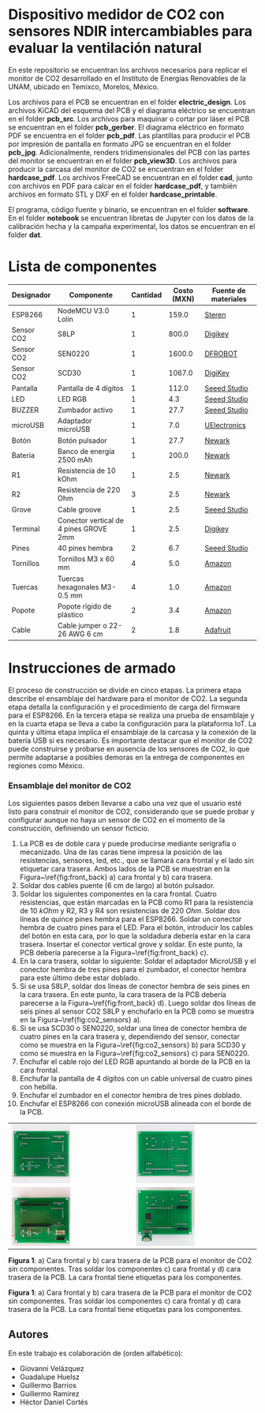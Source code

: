 # Dispositivo medidor de CO2 con sensores NDIR intercambiables para evaluar la ventilación natural


En este repositorio se encuentran los archivos necesarios para replicar el monitor de CO2 desarrollado en el Instituto de Energías Renovables de la UNAM, ubicado en Temixco, Morelos, México.





Los archivos para el PCB se encuentran en el folder **electric_design**. Los archivos KiCAD del esquema del PCB y el diagrama eléctrico se encuentran en el folder **pcb_src**. Los archivos para maquinar o cortar por láser el PCB se encuentran en el folder **pcb_gerber**. El diagrama eléctrico en formato PDF se encuentra en el folder **pcb_pdf**. Las plantillas para producir el PCB por impresión de pantalla en formato JPG se encuentran en el folder **pcb_jpg**. Adicionalmente, renders tridimensionales del PCB con las partes del monitor se encuentran en el folder **pcb_view3D**. Los archivos para producir la carcasa del monitor de CO2 se encuentran en el folder **hardcase_pdf**. Los archivos FreeCAD se encuentran en el folder **cad**, junto con archivos en PDF para calcar en el folder **hardcase_pdf**, y también archivos en formato STL y DXF en el folder **hardcase_printable**.

El programa, código fuente y binario, se encuentran en el folder **software**. En el folder **notebook** se encuentran libretas de Jupyter con los datos de la calibración hecha y la campaña experimental, los datos se encuentran en el folder **dat**.


# Lista de componentes
| Designador  | Componente                      | Cantidad | Costo (MXN) | Fuente de materiales |
|-------------|---------------------------------|----------|-------------|----------------------|
| ESP8266     | NodeMCU V3.0 Lolin              | 1        | 159.0       | [Steren](https://www.steren.com.mx/placa-de-desarrollo-nodemcu-esp8266.html) |
| Sensor CO2  | S8LP                            | 1        | 800.0       | [Digikey](https://www.digikey.com.mx/es/products/detail/senseair/004-0-0053/10416532) |
| Sensor CO2  | SEN0220                         | 1        | 1600.0      | [DFROBOT](https://www.dfrobot.com/index.php?route=product/product&product_id=1565) |
| Sensor CO2  | SCD30                           | 1        | 1067.0      | [DigiKey](https://www.digikey.com.mx/es/products/detail/sensirion-ag/SCD30/8445334) |
| Pantalla    | Pantalla de 4 dígitos           | 1        | 112.0       | [Seeed Studio](https://www.seeedstudio.com/Grove-4-Digit-Display.html?queryID=a52cccea41a634e8bc10114075018055&objectID=1651&indexName=bazaar_retailer_products) |
| LED         | LED RGB                         | 1        | 4.3         | [Seeed Studio](https://www.seeedstudio.com/5mm-Triple-Output-LED-RGB-Common-cathode-20-PC-p-623.html?queryID=996fc5e5da5e1e2ef55538094fc749c5&objectID=1920&indexName=bazaar_retailer_products) |
| BUZZER      | Zumbador activo                 | 1        | 27.7        | [Seeed Studio](https://www.seeedstudio.com/Grove-Buzzer.html?queryID=762ee5a017832256c2a6a486656facf6&objectID=1805&indexName=bazaar_retailer_products) |
| microUSB    | Adaptador microUSB              | 1        | 7.0         | [UElectronics](https://uelectronics.com/producto/adaptador-micro-usb-tipo-b-hembra-a-dip-pcb-5-pines/) |
| Botón       | Botón pulsador                  | 1        | 27.7        | [Newark](https://www.newark.com/philmore/30-10062/product-range/dp/43W7727?st=button) |
| Batería     | Banco de energía 2500 mAh       | 1        | 200.0       | [Newark](https://www.newark.com/multicomp/mc011332/power-bank-5-2ah-5vdc/dp/94AC6834?st=power%20bank) |
| R1          | Resistencia de 10 kOhm          | 1        | 2.5         | [Newark](https://www.newark.com/arcol/mra0207-10k-b-15ppm-ta/res-10k-0-10-250mw-axial/dp/79Y4556?st=resistor%2010kohm) |
| R2          | Resistencia de 220 Ohm          | 3        | 2.5         | [Newark](https://www.newark.com/multicomp-pro/mccfr0w4j0221a50/carbon-film-resistor-220-ohm-250mw/dp/58K5029?st=resistor%20220%20ohm) |
| Grove       | Cable groove                    | 1        | 2.5         | [Seeed Studio](https://www.seeedstudio.com/Grove-Universal-4-Pin-Buckled-5cm-Cable-5-PCs-Pack.html?queryID=5db340ba008fd0a5fd1f440a6d09659c&objectID=1701&indexName=bazaar_retailer_products) |
| Terminal    | Conector vertical de 4 pines GROVE 2mm | 1  | 2.5  | [Digikey](https://www.digikey.com.mx/en/products/detail/seeed-technology-co-ltd/110990030/5482560) |
| Pines       | 40 pines hembra                 | 2        | 6.7         | [Seeed Studio](https://www.seeedstudio.com/2-54mm-pitch-pin-headers-Female-40pin-in-1-line-p-16.html?indexName=bazaar_retailer_products&objectID=2093&queryID=3d723c52f9b58905e53b48e95182a7c6) |
| Tornillos   | Tornillos M3 x 60 mm            | 4        | 5.0         | [Amazon](https://www.amazon.com.mx/gp/product/B08XB8S55X/ref=ppx_yo_dt_b_search_asin_title?ie=UTF8&th=1) |
| Tuercas     | Tuercas hexagonales M3-0.5 mm   | 4        | 1.0         | [Amazon](https://www.amazon.com.mx/gp/product/B07ZFFFRJ5/ref=ppx_yo_dt_b_search_asin_title?ie=UTF8&th=1) |
| Popote      | Popote rígido de plástico       | 2        | 3.4         | [Amazon](https://www.amazon.com.mx/Pajitas-Repuesto-Pl%C3%A1stico-Reutilizables-Pinceles/dp/B0925H4F6R/ref=sr_1_18?__mk_es_MX=%C3%85M%C3%85%C5%BD%C3%95%C3%91&crid=IM4WCLYX9S0K&keywords=popote+rigido&qid=1693848668&sprefix=popote+rigido%2Caps%2C150&sr=8-18&ufe=app_do%3Aamzn1.fos.4e545b5e-1d45-498b-8193-a253464ffa471) |
| Cable       | Cable jumper o 22-26 AWG 6 cm   | 2        | 1.8         | [Adafruit](https://www.adafruit.com/product/794) |


# Instrucciones de armado

El proceso de construcción se divide en cinco etapas. La primera etapa describe el ensamblaje del hardware para el monitor de CO2. La segunda etapa detalla la configuración y el procedimiento de carga del firmware para el ESP8266. En la tercera etapa se realiza una prueba de ensamblaje y en la cuarta etapa se lleva a cabo la configuración para la plataforma IoT. La quinta y última etapa implica el ensamblaje de la carcasa y la conexión de la batería USB si es necesario. Es importante destacar que el monitor de CO2 puede construirse y probarse en ausencia de los sensores de CO2, lo que permite adaptarse a posibles demoras en la entrega de componentes en regiones como México.

### Ensamblaje del monitor de CO2

Los siguientes pasos deben llevarse a cabo una vez que el usuario esté listo para construir el monitor de CO2, considerando que se puede probar y configurar aunque no haya un sensor de CO2 en el momento de la construcción, definiendo un sensor ficticio.

1. La PCB es de doble cara y puede producirse mediante serigrafía o mecanizado. Una de las caras tiene impresa la posición de las resistencias, sensores, led, etc., que se llamará cara frontal y el lado sin etiquetar cara trasera. Ambos lados de la PCB se muestran en la Figura~\ref{fig:front_back} a) cara frontal y b) cara trasera.
2. Soldar dos cables puente (6 cm de largo) al botón pulsador.
3. Soldar los siguientes componentes en la cara frontal. Cuatro resistencias, que están marcadas en la PCB como R1 para la resistencia de 10 $kOhm$ y R2, R3 y R4 son resistencias de 220 $Ohm$. Soldar dos líneas de quince pines hembra para el ESP8266. Soldar un conector hembra de cuatro pines para el LED. Para el botón, introducir los cables del botón en esta cara, por lo que la soldadura debería estar en la cara trasera. Insertar el conector vertical grove y soldar. En este punto, la PCB debería parecerse a la Figura~\ref{fig:front_back} c).
4. En la cara trasera, soldar lo siguiente: Soldar el adaptador MicroUSB y el conector hembra de tres pines para el zumbador, el conector hembra para este último debe estar doblado.
5. Si se usa S8LP, soldar dos líneas de conector hembra de seis pines en la cara trasera. En este punto, la cara trasera de la PCB debería parecerse a la Figura~\ref{fig:front_back} d). Luego soldar dos líneas de seis pines al sensor CO2 S8LP y enchufarlo en la PCB como se muestra en la Figura~\ref{fig:co2_sensors} a).
6. Si se usa SCD30 o SEN0220, soldar una línea de conector hembra de cuatro pines en la cara trasera y, dependiendo del sensor, conectar como se muestra en la Figura~\ref{fig:co2_sensors} b) para SCD30 y como se muestra en la Figura~\ref{fig:co2_sensors} c) para SEN0220.
7. Enchufar el cable rojo del LED RGB apuntando al borde de la PCB en la cara frontal.
8. Enchufar la pantalla de 4 dígitos con un cable universal de cuatro pines con hebilla.
9. Enchufar el zumbador en el conector hembra de tres pines doblado.
10. Enchufar el ESP8266 con conexión microUSB alineada con el borde de la PCB.

<table>
  <tr>
    <td>
      <img src="img/front_pcb.jpg" alt="Cara frontal de la PCB del monitor de CO2 sin componentes" title="a) Cara frontal de la PCB sin componentes" width="50%"/>
    </td>
    <td>
      <img src="img/back_pcb.jpg" alt="Cara trasera de la PCB del monitor de CO2 sin componentes" title="b) Cara trasera de la PCB sin componentes" width="50%"/>
    </td>
  </tr>
  <tr>
    <td>
      <img src="img/front_soldered.jpg" alt="Cara frontal de la PCB del monitor de CO2 con componentes soldados" title="c) Cara frontal de la PCB con componentes soldados" width="50%"/>
    </td>
    <td>
      <img src="img/back_soldered.jpg" alt="Cara trasera de la PCB del monitor de CO2 con componentes soldados" title="d) Cara trasera de la PCB con componentes soldados" width="50%"/>
    </td>
  </tr>
</table>

**Figura 1**: a) Cara frontal y b) cara trasera de la PCB para el monitor de CO2 sin componentes. Tras soldar los componentes c) cara frontal y d) cara trasera de la PCB. La cara frontal tiene etiquetas para los componentes.


**Figura 1**: a) Cara frontal y b) cara trasera de la PCB para el monitor de CO2 sin componentes. Tras soldar los componentes c) cara frontal y d) cara trasera de la PCB. La cara frontal tiene etiquetas para los componentes.




## Autores

En este trabajo es colaboración de (orden alfabético):

* Giovanni Velázquez
* Guadalupe Huelsz
* Guillermo Barrios
* Guillermo Ramirez
* Héctor Daniel Cortés

